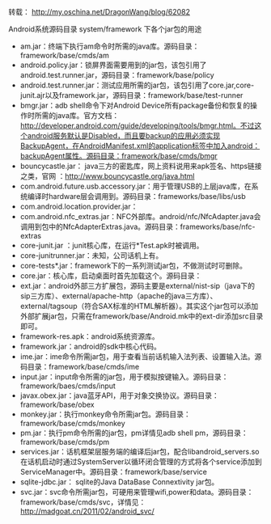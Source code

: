 转载：
http://my.oschina.net/DragonWang/blog/62082

Android系统源码目录 system/framework 下各个jar包的用途

 - am.jar：终端下执行am命令时所需的java库。源码目录：framework/base/cmds/am
 - android.policy.jar：锁屏界面需要用到的jar包，该包引用了android.test.runner.jar，源码目录：framework/base/policy
 - android.test.runner.jar：测试应用所需的jar包，该包引用了core.jar,core-junit.ajr以及framework.jar，源码目录：framework/base/test-runner
 - bmgr.jar：adb shell命令下对Android Device所有package备份和恢复的操作时所需的java库。官方文档：http://developer.android.com/guide/developing/tools/bmgr.html。不过这个android服务默认是Disabled，而且要backup的应用必须实现BackupAgent，在AndroidManifest.xml的application标签中加入android：backupAgent属性。源码目录：framework/base/cmds/bmgr
 - bouncycastle.jar： java三方的密匙库，网上资料说用来apk签名、https链接之类，官网 ：http://www.bouncycastle.org/java.html
 - com.android.future.usb.accessory.jar：用于管理USB的上层java库，在系统编译时hardware层会调用到。源码目录：frameworks/base/libs/usb
 - com.android.location.provider.jar：
 - com.android.nfc_extras.jar：NFC外部库。android/nfc/NfcAdapter.java会调用到包中的NfcAdapterExtras.java。源码目录：frameworks/base/nfc-extras
 - core-junit.jar ：junit核心库，在运行*Test.apk时被调用。
 - core-junitrunner.jar：未知，公司话机上有。
 - core-tests*.jar：framework下的一系列测试jar包，不做测试时可删除。
 - core.jar：核心库，启动桌面时首先加载这个。源码目录： 
 - ext.jar：android外部三方扩展包，源码主要是external/nist-sip（java下的sip三方库）、external/apache-http（apache的java三方库）、external/tagsoup（符合SAX标准的HTML解析器）。其实这个jar包可以添加外部扩展jar包，只需在framework/base/Android.mk中的ext-dir添加src目录即可。
 - framework-res.apk：android系统资源库。
 - framework.jar：android的sdk中核心代码。
 - ime.jar：ime命令所需jar包，用于查看当前话机输入法列表、设置输入法。源码目录：framework/base/cmds/ime
 - input.jar：input命令所需的jar包，用于模拟按键输入。源码目录：framework/baes/cmds/input
 - javax.obex.jar：java蓝牙API，用于对象交换协议。源码目录：framework/base/obex
 - monkey.jar：执行monkey命令所需jar包。源码目录：framework/base/cmds/monkey
 - pm.jar：执行pm命令所需的jar包，pm详情见adb shell pm，源码目录：framework/base/cmds/pm
 - services.jar：话机框架层服务端的编译后jar包，配合libandroid_servers.so在话机启动时通过SystemServer以循环闭合管理的方式将各个service添加到ServiceManager中。源码目录：framework/base/service
 - sqlite-jdbc.jar： sqlite的Java DataBase Connextivity jar包。
 - svc.jar：svc命令所需jar包，可硬用来管理wifi,power和data。源码目录：framework/base/cmds/svc，详情见：http://madgoat.cn/2011/02/android_svc/